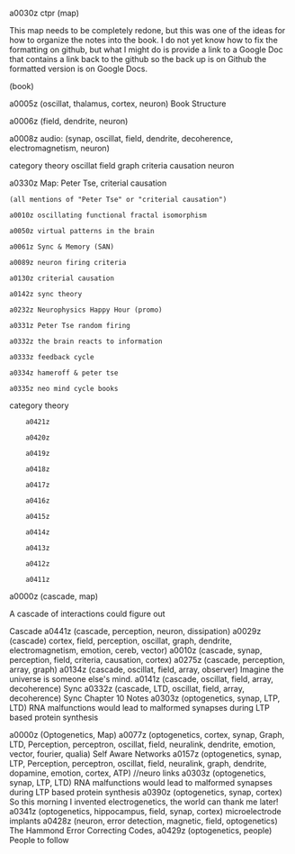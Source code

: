 a0030z ctpr (map)

This map needs to be completely redone, but this was one of the ideas for how to organize the notes into the book. I do not yet know how to fix the formatting on github, but what I might do is provide a link to a Google Doc that contains a link back to the github so the back up is on Github the formatted version is on Google Docs.

(book)

a0005z (oscillat, thalamus, cortex, neuron) Book Structure

a0006z (field, dendrite, neuron)

a0008z audio: (synap, oscillat, field, dendrite, decoherence, electromagnetism, neuron)

category
theory
oscillat
field
graph
criteria
causation
neuron

a0330z Map: Peter Tse, criterial causation 

    (all mentions of "Peter Tse" or "criterial causation")

    a0010z oscillating functional fractal isomorphism
    
    a0050z virtual patterns in the brain
    
    a0061z Sync & Memory (SAN) 
    
    a0089z neuron firing criteria
    
    a0130z criterial causation
    
    a0142z sync theory
    
    a0232z Neurophysics Happy Hour (promo)
    
    a0331z Peter Tse random firing
    
    a0332z the brain reacts to information
    
    a0333z feedback cycle
    
    a0334z hameroff & peter tse
    
    a0335z neo mind cycle books
    

category theory

        a0421z
        
        a0420z
        
        a0419z
        
        a0418z
        
        a0417z
        
        a0416z
        
        a0415z
        
        a0414z
        
        a0413z
        
        a0412z
        
        a0411z
        

a0000z (cascade, map)

A cascade of interactions could figure out

Cascade
a0441z (cascade, perception, neuron, dissipation)
a0029z (cascade) cortex, field, perception, oscillat, graph, dendrite, electromagnetism, emotion, cereb, vector)
a0010z (cascade, synap, perception, field, criteria, causation, cortex)
a0275z (cascade, perception, array, graph)
a0134z (cascade, oscillat, field, array, observer) Imagine the universe is someone else's mind.
a0141z (cascade, oscillat, field, array, decoherence) Sync
a0332z (cascade, LTD, oscillat, field, array, decoherence) Sync Chapter 10 Notes
a0303z (optogenetics, synap, LTP, LTD)  RNA malfunctions would lead to malformed synapses during LTP based protein synthesis

a0000z (Optogenetics, Map)
    a0077z (optogenetics, cortex, synap, Graph, LTD, Perception, perceptron, oscillat, field, neuralink, dendrite, emotion, vector, fourier, qualia) Self Aware Networks
    a0157z (optogenetics, synap, LTP, Perception, perceptron, oscillat, field, neuralink, graph, dendrite, dopamine, emotion, cortex, ATP) //neuro links
    a0303z (optogenetics, synap, LTP, LTD)  RNA malfunctions would lead to malformed synapses during LTP based protein synthesis
    a0390z (optogenetics, synap, cortex) So this morning I invented electrogenetics, the world can thank me later!
    a0341z (optogenetics, hippocampus, field, synap, cortex)  microelectrode implants
    a0428z (neuron, error detection, magnetic, field, optogenetics) The Hammond Error Correcting Codes,
    a0429z (optogenetics, people) People to follow
        
